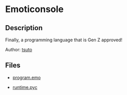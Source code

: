 # Emoticonsole

## Description

Finally, a programming language that is Gen Z approved!

Author: [tsuto](https://github.com/jselliott)

## Files

* [program.emo](files/program.emo)

* [runtime.pyc](files/runtime.pyc)

